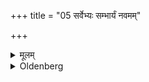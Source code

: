 +++
title = "05 सर्वेभ्यः सम्भार्यं नवमम्"

+++

<details><summary>मूलम्</summary>

सर्वेभ्यः सम्भार्यं नवमम् ५
</details>

<details><summary>Oldenberg</summary>

5. A ninth (earth-clod) mixed of all.
</details>
